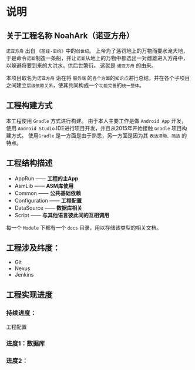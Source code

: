 # 说明

## 关于工程名称 NoahArk（诺亚方舟）

`诺亚方舟` 出自 `《圣经-旧约》`中的`创世纪`。
上帝为了惩罚地上的万物而要水淹大地，于是命令`诺亚`制造一条船，并让`诺亚`从地上的万物中都选出一对雌雄进入方舟中，以躲避将要到来的大洪水，供后世繁衍。
这就是 `诺亚方舟` 的由来。

本项目取名为`诺亚方舟` 诣在将 `服务端` 的`各个方面`的`知识点`进行总结，并在各个子项目之间建立`层级依赖关系`，使其共同构成一个`功能完善`的`统一整体`。

## 工程构建方式

本工程使用 `Gradle` 方式进行构建。
由于本人主要工作是做 `Android App` 开发，使用 `Android Studio` IDE进行项目开发，并且从2015年开始接触 `Gradle` 项目构建方式。
使用`Gradle` 是一方面是由于熟悉，另一方面是因为其 `表达清晰、简洁` 的特点。


## 工程结构描述

 - AppRun —— **工程的主App**
 - AsmLib —— **ASM库使用**
 - Common —— **公共基础依赖**
 - Configuration —— **工程配置**
 - DataSource —— **数据库相关**
 - Script —— **与其他语言彼此间的互相调用**

每一个 `Module` 下都有一个 `docs` 目录，用以存储该类型的相关文档。

## 工程涉及纬度：
 
 - Git
 - Nexus
 - Jenkins

## 工程实现进度

### 持续进度：
工程配置
### 进度1：数据库

### 进度2：

